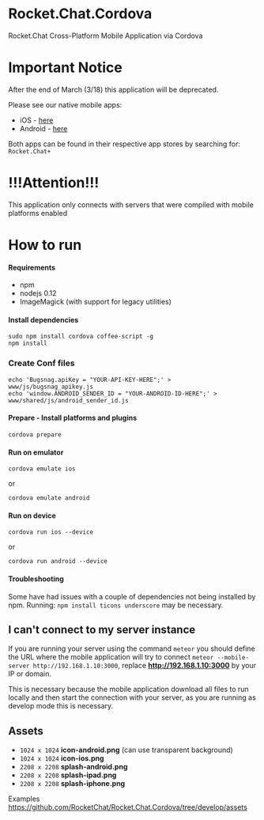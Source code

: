 # Rocket.Chat.Cordova
Rocket.Chat Cross-Platform Mobile Application via Cordova

# Important Notice
After the end of March (3/18) this application will be deprecated.  

Please see our native mobile apps:
- iOS - [here](https://github.com/RocketChat/Rocket.Chat.iOS)
- Android - [here](https://github.com/RocketChat/Rocket.Chat.Android)

Both apps can be found in their respective app stores by searching for: `Rocket.Chat+`


# !!!Attention!!!
This application only connects with servers that were compiled with mobile platforms enabled

# How to run
#### Requirements
 * npm
 * nodejs 0.12
 * ImageMagick (with support for legacy utilities)

#### Install dependencies
```shell
sudo npm install cordova coffee-script -g
npm install
```

### Create Conf files
```
echo 'Bugsnag.apiKey = "YOUR-API-KEY-HERE";' > www/js/bugsnag_apikey.js
echo 'window.ANDROID_SENDER_ID = "YOUR-ANDROID-ID-HERE";' > www/shared/js/android_sender_id.js
```


#### Prepare - Install platforms and plugins
```shell
cordova prepare
```

#### Run on emulator
```shell
cordova emulate ios
```
or
```shell
cordova emulate android
```

#### Run on device
```shell
cordova run ios --device
```
or
```shell
cordova run android --device
```

#### Troubleshooting

Some have had issues with a couple of dependencies not being installed by npm.
Running: `npm install ticons underscore` may be necessary.

## I can't connect to my server instance
If you are running your server using the command `meteor` you should define the URL where the mobile application will try to connect `meteor --mobile-server http://192.168.1.10:3000`, replace **http://192.168.1.10:3000** by your IP or domain.

This is necessary because the mobile application download all files to run locally and then start the connection with your server, as you are running as develop mode this is necessary.


## Assets
- `1024 x 1024` **icon-android.png** (can use transparent background)
- `1024 x 1024` **icon-ios.png**
- `2208 x 2208` **splash-android.png**
- `2208 x 2208` **splash-ipad.png**
- `2208 x 2208` **splash-iphone.png**

Examples https://github.com/RocketChat/Rocket.Chat.Cordova/tree/develop/assets
